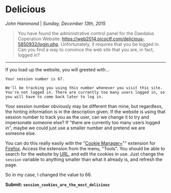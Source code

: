 __Delicious__
===========

_John Hammond_ | _Sunday, December 13th, 2015_ 

 
> You have found the administrative control panel for the Daedalus Coperation Website: https://web2014.picoctf.com/delicious-5850932/login.php. Unfortunately, it requires that you be logged in. Can you find a way to convince the web site that you are, in fact, logged in?


----------

If you load up the website, you will greeted with...

```
Your session number is 67.

We'll be tracking you using this number whenever you visit this site.
You're not logged in. There are currently too many users logged in, so you will have to come back later to log in.
```

Your session number obviously may be different than mine, but regardless, the hinting information is in the description given. If the website is using that session number to track you as the user, can we change it to try and impersonate someone else? If "there are currently too many users logged in", maybe we could just use a smaller number and pretend we are someone else.

You can do this really easily with the "[Cookie Manager+]"" extension for [Firefox]. Access the extension from the menu, "Tools". You should be able to search for the website by [URL], and edit the cookies in use. Just change the `session` variable to anything smaller than what it already is, and refresh the page.

So in my case, I changed the value to 66. 

__Submit: `session_cookies_are_the_most_delicious`__

[netcat]: https://en.wikipedia.org/wiki/Netcat
[Wikipedia]: https://www.wikipedia.org/
[Linux]: https://www.linux.com/
[man page]: https://en.wikipedia.org/wiki/Man_page
[PuTTY]: http://www.putty.org/
[ssh]: https://en.wikipedia.org/wiki/Secure_Shell
[Windows]: http://www.microsoft.com/en-us/windows
[virtual machine]: https://en.wikipedia.org/wiki/Virtual_machine
[operating system]:https://en.wikipedia.org/wiki/Operating_system
[OS]: https://en.wikipedia.org/wiki/Operating_system
[VMWare]: http://www.vmware.com/
[VirtualBox]: https://www.virtualbox.org/
[hostname]: https://en.wikipedia.org/wiki/Hostname
[port number]: https://en.wikipedia.org/wiki/Port_%28computer_networking%29
[distribution]:https://en.wikipedia.org/wiki/Linux_distribution
[Ubuntu]: http://www.ubuntu.com/
[ISO]: https://en.wikipedia.org/wiki/ISO_image
[standard streams]: https://en.wikipedia.org/wiki/Standard_streams
[read]: http://ss64.com/bash/read.html
[variable]: https://en.wikipedia.org/wiki/Variable_%28computer_science%29
[command substitution]: http://www.tldp.org/LDP/abs/html/commandsub.html
[permissions]: https://en.wikipedia.org/wiki/File_system_permissions
[redirection]: http://www.tldp.org/LDP/abs/html/io-redirection.html
[tmp]: http://www.tldp.org/LDP/Linux-Filesystem-Hierarchy/html/tmp.html
[curl]: http://curl.haxx.se/
[cl1p.net]: https://cl1p.net/
[request]: http://www.w3.org/Protocols/rfc2616/rfc2616-sec5.html
[POST request]: https://en.wikipedia.org/wiki/POST_%28HTTP%29
[Python]: http://python.org/
[interpreter]: https://en.wikipedia.org/wiki/List_of_command-line_interpreters
[requests]: http://docs.python-requests.org/en/latest/
[urllib]: https://docs.python.org/2/library/urllib.html
[file handling with Python]: https://docs.python.org/2/tutorial/inputoutput.html#reading-and-writing-files
[bash]: https://www.gnu.org/software/bash/
[Assembly]: https://en.wikipedia.org/wiki/Assembly_language
[the stack]:  https://en.wikipedia.org/wiki/Stack_%28abstract_data_type%29
[register]: http://www.tutorialspoint.com/assembly_programming/assembly_registers.htm
[hex]: https://en.wikipedia.org/wiki/Hexadecimal
[hexadecimal]: https://en.wikipedia.org/wiki/Hexadecimal
[archive file]: https://en.wikipedia.org/wiki/Archive_file
[zip file]: https://en.wikipedia.org/wiki/Zip_%28file_format%29
[gigabytes]: https://en.wikipedia.org/wiki/Gigabyte
[GB]: https://en.wikipedia.org/wiki/Gigabyte
[GUI]: https://en.wikipedia.org/wiki/Graphical_user_interface
[Wireshark]: https://www.wireshark.org/
[FTP]: https://en.wikipedia.org/wiki/File_Transfer_Protocol
[client and server]: https://simple.wikipedia.org/wiki/Client-server
[RETR]: http://cr.yp.to/ftp/retr.html
[FTP server]: https://help.ubuntu.com/lts/serverguide/ftp-server.html
[SFTP]: https://en.wikipedia.org/wiki/SSH_File_Transfer_Protocol
[SSL]: https://en.wikipedia.org/wiki/Transport_Layer_Security
[encryption]: https://en.wikipedia.org/wiki/Encryption
[HTML]: https://en.wikipedia.org/wiki/HTML
[Flask]: http://flask.pocoo.org/
[SQL]: https://en.wikipedia.org/wiki/SQL
[and]: https://en.wikipedia.org/wiki/Logical_conjunction
[Cyberstakes]: https://cyberstakesonline.com/
[cat]: https://en.wikipedia.org/wiki/Cat_%28Unix%29
[symbolic link]: https://en.wikipedia.org/wiki/Symbolic_link
[ln]: https://en.wikipedia.org/wiki/Ln_%28Unix%29
[absolute path]: https://en.wikipedia.org/wiki/Path_%28computing%29
[CTF]: https://en.wikipedia.org/wiki/Capture_the_flag#Computer_security
[Cyberstakes]: https://cyberstakesonline.com/
[OverTheWire]: http://overthewire.org/
[Leviathan]: http://overthewire.org/wargames/leviathan/
[ls]: https://en.wikipedia.org/wiki/Ls
[grep]: https://en.wikipedia.org/wiki/Grep
[strings]: http://linux.die.net/man/1/strings
[ltrace]: http://linux.die.net/man/1/ltrace
[C]: https://en.wikipedia.org/wiki/C_%28programming_language%29
[strcmp]: http://linux.die.net/man/3/strcmp
[access]: http://pubs.opengroup.org/onlinepubs/009695399/functions/access.html
[system]: http://linux.die.net/man/3/system
[real user ID]: https://en.wikipedia.org/wiki/User_identifier
[effective user ID]: https://en.wikipedia.org/wiki/User_identifier
[brute force]: https://en.wikipedia.org/wiki/Brute-force_attack
[for loop]: https://en.wikipedia.org/wiki/For_loop
[bash programming]: http://tldp.org/HOWTO/Bash-Prog-Intro-HOWTO.html
[Behemoth]: http://overthewire.org/wargames/behemoth/
[command line]: https://en.wikipedia.org/wiki/Command-line_interface
[command-line]: https://en.wikipedia.org/wiki/Command-line_interface
[cli]: https://en.wikipedia.org/wiki/Command-line_interface
[PHP]: https://php.net/
[URL]: https://en.wikipedia.org/wiki/Uniform_Resource_Locator
[TamperData]: https://addons.mozilla.org/en-US/firefox/addon/tamper-data/
[Firefox]: https://www.mozilla.org/en-US/firefox/new/?product=firefox-3.6.8&os=osx%E2%8C%A9=en-US
[Caesar Cipher]: https://en.wikipedia.org/wiki/Caesar_cipher
[Google Reverse Image Search]: https://www.google.com/imghp
[PicoCTF]: https://picoctf.com/
[JavaScript]: https://www.javascript.com/
[base64]: https://en.wikipedia.org/wiki/Base64
[client-side]: https://en.wikipedia.org/wiki/Client-side_scripting
[client side]: https://en.wikipedia.org/wiki/Client-side_scripting
[javascript:alert]: http://www.w3schools.com/js/js_popup.asp
[Java]: https://www.java.com/en/
[2147483647]: https://en.wikipedia.org/wiki/2147483647_%28number%29
[XOR]: https://en.wikipedia.org/wiki/Exclusive_or
[XOR cipher]: https://en.wikipedia.org/wiki/XOR_cipher
[quipqiup.com]: http://www.quipqiup.com/
[PDF]: https://en.wikipedia.org/wiki/Portable_Document_Format
[pdfimages]: http://linux.die.net/man/1/pdfimages
[ampersand]: https://en.wikipedia.org/wiki/Ampersand
[URL encoding]: https://en.wikipedia.org/wiki/Percent-encoding
[Percent encoding]: https://en.wikipedia.org/wiki/Percent-encoding
[URL-encoding]: https://en.wikipedia.org/wiki/Percent-encoding
[Percent-encoding]: https://en.wikipedia.org/wiki/Percent-encoding
[endianness]: https://en.wikipedia.org/wiki/Endianness
[ASCII]: https://en.wikipedia.org/wiki/ASCII
[struct]: https://docs.python.org/2/library/struct.html
[pcap]: https://en.wikipedia.org/wiki/Pcap
[packet capture]: https://en.wikipedia.org/wiki/Packet_analyzer
[HTTP]: https://en.wikipedia.org/wiki/Hypertext_Transfer_Protocol
[Wireshark filters]: https://wiki.wireshark.org/DisplayFilters
[SSL]: https://en.wikipedia.org/wiki/Transport_Layer_Security
[Assembly]: https://en.wikipedia.org/wiki/Assembly_language
[Assembly Syntax]: https://en.wikipedia.org/wiki/X86_assembly_language#Syntax
[Intel Syntax]: https://en.wikipedia.org/wiki/X86_assembly_language
[Intel or AT&T]: http://www.imada.sdu.dk/Courses/DM18/Litteratur/IntelnATT.htm
[AT&T syntax]: https://en.wikibooks.org/wiki/X86_Assembly/GAS_Syntax
[GET request]: https://en.wikipedia.org/wiki/Hypertext_Transfer_Protocol#Request_methods
[GET requests]: https://en.wikipedia.org/wiki/Hypertext_Transfer_Protocol#Request_methods
[IP Address]: https://en.wikipedia.org/wiki/IP_address
[MAC Address]: https://en.wikipedia.org/wiki/MAC_address
[session]: https://en.wikipedia.org/wiki/Session_%28computer_science%29
[Cookie Manager+]: https://addons.mozilla.org/en-US/firefox/addon/cookies-manager-plus/